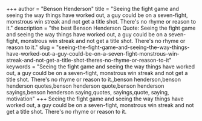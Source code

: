 +++
author = "Benson Henderson"
title = "Seeing the fight game and seeing the way things have worked out, a guy could be on a seven-fight, monstrous win streak and not get a title shot. There's no rhyme or reason to it."
description = "the best Benson Henderson Quote: Seeing the fight game and seeing the way things have worked out, a guy could be on a seven-fight, monstrous win streak and not get a title shot. There's no rhyme or reason to it."
slug = "seeing-the-fight-game-and-seeing-the-way-things-have-worked-out-a-guy-could-be-on-a-seven-fight-monstrous-win-streak-and-not-get-a-title-shot-theres-no-rhyme-or-reason-to-it"
keywords = "Seeing the fight game and seeing the way things have worked out, a guy could be on a seven-fight, monstrous win streak and not get a title shot. There's no rhyme or reason to it.,benson henderson,benson henderson quotes,benson henderson quote,benson henderson sayings,benson henderson saying,quotes, sayings,quote, saying, motivation"
+++
Seeing the fight game and seeing the way things have worked out, a guy could be on a seven-fight, monstrous win streak and not get a title shot. There's no rhyme or reason to it.
